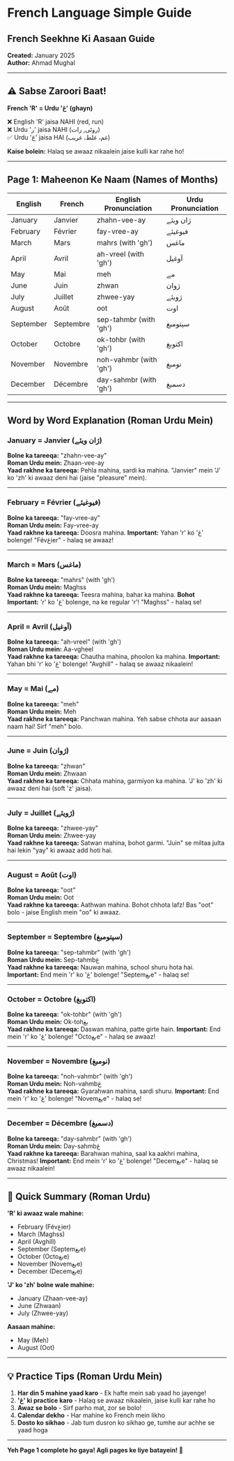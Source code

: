 # French Language Simple Guide
## French Seekhne Ki Aasaan Guide

**Created:** January 2025  
**Author:** Ahmad Mughal

---

## ⚠️ Sabse Zaroori Baat!

**French 'R' = Urdu 'غ' (ghayn)**

❌ English 'R' jaisa NAHI (red, run)  
❌ Urdu 'ر' jaisa NAHI (روٹی, رات)  
✅ Urdu 'غ' jaisa HAI (غم، غلط، غریب)

**Kaise bolein:** Halaq se awaaz nikaalein jaise kulli kar rahe ho!

---

## Page 1: Maheenon Ke Naam (Names of Months)

| **English** | **French** | **English Pronunciation** | **Urdu Pronunciation** |
|-------------|-----------|---------------------------|--------------------------|
| January | Janvier | zhahn-vee-ay | ژان ویئے |
| February | Février | fay-vree-ay | فیوغیئے |
| March | Mars | mahrs (with 'gh') | ماغس |
| April | Avril | ah-vreel (with 'gh') | آوغیل |
| May | Mai | meh | مے |
| June | Juin | zhwan | ژوان |
| July | Juillet | zhwee-yay | ژویئے |
| August | Août | oot | اوت |
| September | Septembre | sep-tahmbr (with 'gh') | سپتومبغ |
| October | Octobre | ok-tohbr (with 'gh') | اکتوبغ |
| November | Novembre | noh-vahmbr (with 'gh') | نومبغ |
| December | Décembre | day-sahmbr (with 'gh') | دسمبغ |

---

## Word by Word Explanation (Roman Urdu Mein)

### **January = Janvier (ژان ویئے)**
**Bolne ka tareeqa:** "zhahn-vee-ay"  
**Roman Urdu mein:** Zhaan-vee-ay  
**Yaad rakhne ka tareeqa:** Pehla mahina, sardi ka mahina. "Janvier" mein 'J' ko 'zh' ki awaaz deni hai (jaise "pleasure" mein).

---

### **February = Février (فیوغیئے)**
**Bolne ka tareeqa:** "fay-vree-ay"  
**Roman Urdu mein:** Fay-vree-ay  
**Yaad rakhne ka tareeqa:** Doosra mahina. **Important:** Yahan 'r' ko 'غ' bolenge! "Févغier" - halaq se awaaz!

---

### **March = Mars (ماغس)**
**Bolne ka tareeqa:** "mahrs" (with 'gh')  
**Roman Urdu mein:** Maghss  
**Yaad rakhne ka tareeqa:** Teesra mahina, bahar ka mahina. **Bohot Important:** 'r' ko 'غ' bolenge, na ke regular 'r'! "Maghss" - halaq se!

---

### **April = Avril (آوغیل)**
**Bolne ka tareeqa:** "ah-vreel" (with 'gh')  
**Roman Urdu mein:** Aa-vgheel  
**Yaad rakhne ka tareeqa:** Chautha mahina, phoolon ka mahina. **Important:** Yahan bhi 'r' ko 'غ' bolenge! "Avghill" - halaq se awaaz nikaalein!

---

### **May = Mai (مے)**
**Bolne ka tareeqa:** "meh"  
**Roman Urdu mein:** Meh  
**Yaad rakhne ka tareeqa:** Panchwan mahina. Yeh sabse chhota aur aasaan naam hai! Sirf "meh" bolo.

---

### **June = Juin (ژوان)**
**Bolne ka tareeqa:** "zhwan"  
**Roman Urdu mein:** Zhwaan  
**Yaad rakhne ka tareeqa:** Chhata mahina, garmiyon ka mahina. 'J' ko 'zh' ki awaaz deni hai (soft 'z' jaisa).

---

### **July = Juillet (ژویئے)**
**Bolne ka tareeqa:** "zhwee-yay"  
**Roman Urdu mein:** Zhwee-yay  
**Yaad rakhne ka tareeqa:** Satwan mahina, bohot garmi. "Juin" se miltaa julta hai lekin "yay" ki awaaz add hoti hai.

---

### **August = Août (اوت)**
**Bolne ka tareeqa:** "oot"  
**Roman Urdu mein:** Oot  
**Yaad rakhne ka tareeqa:** Aathwan mahina. Bohot chhota lafz! Bas "oot" bolo - jaise English mein "oo" ki awaaz.

---

### **September = Septembre (سپتومبغ)**
**Bolne ka tareeqa:** "sep-tahmbr" (with 'gh')  
**Roman Urdu mein:** Sep-tahmbغ  
**Yaad rakhne ka tareeqa:** Nauwan mahina, school shuru hota hai. **Important:** End mein 'r' ko 'غ' bolenge! "Septemبغe" - halaq se!

---

### **October = Octobre (اکتوبغ)**
**Bolne ka tareeqa:** "ok-tohbr" (with 'gh')  
**Roman Urdu mein:** Ok-tohبغ  
**Yaad rakhne ka tareeqa:** Daswan mahina, patte girte hain. **Important:** End mein 'r' ko 'غ' bolenge! "Octoبغe" - halaq se awaaz!

---

### **November = Novembre (نومبغ)**
**Bolne ka tareeqa:** "noh-vahmbr" (with 'gh')  
**Roman Urdu mein:** Noh-vahmbغ  
**Yaad rakhne ka tareeqa:** Gyarahwan mahina, sardi shuru. **Important:** End mein 'r' ko 'غ' bolenge! "Novemبغe" - halaq se!

---

### **December = Décembre (دسمبغ)**
**Bolne ka tareeqa:** "day-sahmbr" (with 'gh')  
**Roman Urdu mein:** Day-sahmbغ  
**Yaad rakhne ka tareeqa:** Barahwan mahina, saal ka aakhri mahina, Christmas! **Important:** End mein 'r' ko 'غ' bolenge! "Decemبغe" - halaq se awaaz nikaalein!

---

## 📝 Quick Summary (Roman Urdu)

**'R' ki awaaz wale mahine:**
- February (Févغier)
- March (Maghss)
- April (Avghill)
- September (Septemبغe)
- October (Octoبغe)
- November (Novemبغe)
- December (Decemبغe)

**'J' ko 'zh' bolne wale mahine:**
- January (Zhaan-vee-ay)
- June (Zhwaan)
- July (Zhwee-yay)

**Aasaan mahine:**
- May (Meh)
- August (Oot)

---

## 💡 Practice Tips (Roman Urdu Mein)

1. **Har din 5 mahine yaad karo** - Ek hafte mein sab yaad ho jayenge!
2. **'غ' ki practice karo** - Halaq se awaaz nikaalein, jaise kulli kar rahe ho
3. **Awaz se bolo** - Sirf parho mat, zor se bolo!
4. **Calendar dekho** - Har mahine ko French mein likho
5. **Dosto ko sikhao** - Jab tum dusron ko sikhao ge, tumhe aur achhe se yaad hoga

---

**Yeh Page 1 complete ho gaya! Agli pages ke liye batayein! 🎉**
